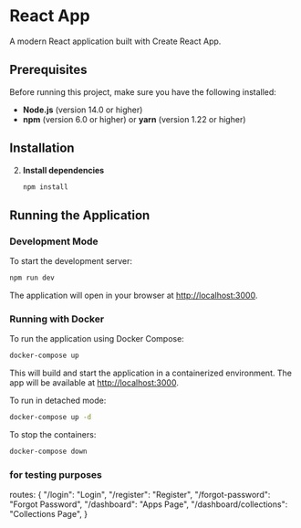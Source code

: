 # React App

A modern React application built with Create React App.

## Prerequisites

Before running this project, make sure you have the following installed:

- **Node.js** (version 14.0 or higher)
- **npm** (version 6.0 or higher) or **yarn** (version 1.22 or higher)

## Installation

2. **Install dependencies**
   ```bash
   npm install
   ```

## Running the Application

### Development Mode

To start the development server:

```bash
npm run dev
```

The application will open in your browser at [http://localhost:3000](http://localhost:3000).

### Running with Docker

To run the application using Docker Compose:

```bash
docker-compose up
```

This will build and start the application in a containerized environment. The app will be available at [http://localhost:3000](http://localhost:3000).

To run in detached mode:

```bash
docker-compose up -d
```

To stop the containers:

```bash
docker-compose down
```

### for testing purposes

routes: {
"/login": "Login",
"/register": "Register",
"/forgot-password": "Forgot Password",
"/dashboard": "Apps Page",
"/dashboard/collections": "Collections Page",
}
